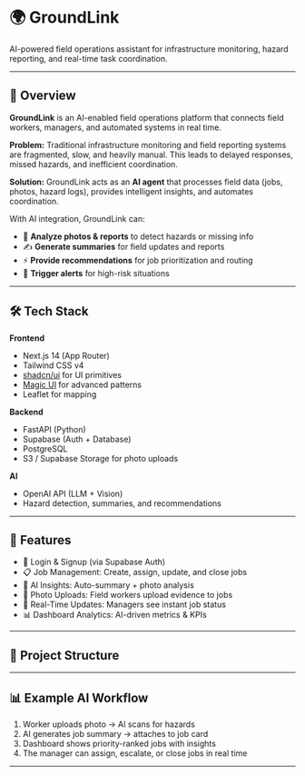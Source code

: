 # 🌍 GroundLink

AI-powered field operations assistant for infrastructure monitoring, hazard reporting, and real-time task coordination.

---

## 📌 Overview

**GroundLink** is an AI-enabled field operations platform that connects field workers, managers, and automated systems in real time.

**Problem:** Traditional infrastructure monitoring and field reporting systems are fragmented, slow, and heavily manual. This leads to delayed responses, missed hazards, and inefficient coordination.

**Solution:** GroundLink acts as an **AI agent** that processes field data (jobs, photos, hazard logs), provides intelligent insights, and automates coordination.

With AI integration, GroundLink can:

- 🧠 **Analyze photos & reports** to detect hazards or missing info  
- ✍️ **Generate summaries** for field updates and reports  
- ⚡ **Provide recommendations** for job prioritization and routing  
- 🔔 **Trigger alerts** for high-risk situations  

---

## 🛠 Tech Stack

**Frontend**
- Next.js 14 (App Router)  
- Tailwind CSS v4  
- [shadcn/ui](https://ui.shadcn.com/) for UI primitives  
- [Magic UI](https://magicui.design/) for advanced patterns  
- Leaflet for mapping  

**Backend**
- FastAPI (Python)  
- Supabase (Auth + Database)  
- PostgreSQL  
- S3 / Supabase Storage for photo uploads  

**AI**
- OpenAI API (LLM + Vision)  
- Hazard detection, summaries, and recommendations  

---

## 🚀 Features

- 🔐 Login & Signup (via Supabase Auth)  
- 📋 Job Management: Create, assign, update, and close jobs  
- 🤖 AI Insights: Auto-summary + photo analysis  
- 📸 Photo Uploads: Field workers upload evidence to jobs  
- 🔄 Real-Time Updates: Managers see instant job status  
- 📊 Dashboard Analytics: AI-driven metrics & KPIs  

---

## 📂 Project Structure

---

## 📊 Example AI Workflow

1. Worker uploads photo → AI scans for hazards  
2. AI generates job summary → attaches to job card  
3. Dashboard shows priority-ranked jobs with insights  
4. The manager can assign, escalate, or close jobs in real time  

---


